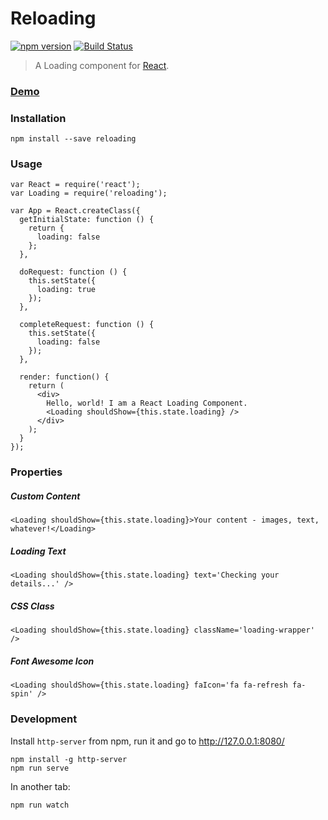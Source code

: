 # Reloading

[![npm version](https://badge.fury.io/js/reloading.svg)](http://badge.fury.io/js/reloading)
[![Build Status](https://travis-ci.org/ekonstantinidis/reloading.svg?branch=master)](https://travis-ci.org/ekonstantinidis/reloading)

> A Loading component for [React](http://facebook.github.io/react/).

### [Demo](https://ekonstantinidis.github.io/reloading)

### Installation

    npm install --save reloading


### Usage

    var React = require('react');
    var Loading = require('reloading');

    var App = React.createClass({
      getInitialState: function () {
        return {
          loading: false
        };
      },

      doRequest: function () {
        this.setState({
          loading: true
        });
      },

      completeRequest: function () {
        this.setState({
          loading: false
        });
      },

      render: function() {
        return (
          <div>
            Hello, world! I am a React Loading Component.
            <Loading shouldShow={this.state.loading} />
          </div>
        );
      }
    });


### Properties

##### Custom Content
    <Loading shouldShow={this.state.loading}>Your content - images, text, whatever!</Loading>

##### Loading Text
    <Loading shouldShow={this.state.loading} text='Checking your details...' />

##### CSS Class
    <Loading shouldShow={this.state.loading} className='loading-wrapper' />

##### Font Awesome Icon
    <Loading shouldShow={this.state.loading} faIcon='fa fa-refresh fa-spin' />


### Development
Install `http-server` from npm, run it and go to http://127.0.0.1:8080/

    npm install -g http-server
    npm run serve

In another tab:

    npm run watch
